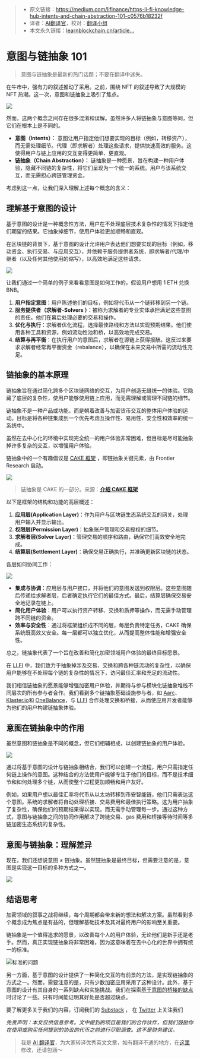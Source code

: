 
>- 原文链接：https://medium.com/lifinance/https-li-fi-knowledge-hub-intents-and-chain-abstraction-101-c0576b18232f
>- 译者：[AI翻译官](https://learnblockchain.cn/people/19584)，校对：[翻译小组](https://learnblockchain.cn/people/412)
>- 本文永久链接：[learnblockchain.cn/article…](https://learnblockchain.cn/article/9199)
    
# 意图与链抽象 101

> 意图与链抽象是最新的热门话题；不要在翻译中迷失。

在牛市中，强有力的叙述推动了采用。之前，围绕 NFT 的叙述导致了大规模的 NFT 热潮。这一次，意图和链抽象上吸引了焦点。

![](https://img.learnblockchain.cn/attachments/migrate/1725350395198)

然而，这两个概念之间存在很多混淆和误解。虽然许多人将链抽象与意图等同，但它们在根本上是不同的。

*   **意图（Intents）：** 意图让用户指定他们想要实现的目标（例如，转移资产），而无需处理细节。代理（即求解者）处理这些请求，提供快速高效的服务。这使得用户与链上应用的交互变得更简单、更直观。
*   **链抽象（Chain Abstraction）：** 链抽象是一种愿景，旨在构建一种用户体验，隐藏不同链的复杂性，将它们呈现为一个统一的系统。用户与该系统交互，而无需担心跨链管理资金。

考虑到这一点，让我们深入理解上述每个概念的含义：

## 理解基于意图的设计

基于意图的设计是一种概念性方法，用户在不处理底层技术复杂性的情况下指定他们期望的结果。它抽象掉细节，使用户体验更加顺畅和直观。

在区块链的背景下，基于意图的设计允许用户表达他们想要实现的目标（例如，移动资金、执行交易、与应用交互），并依赖于服务提供者系统，即求解者/代理/中继者（以及任何其他使用的缩写），以高效地满足这些请求。

![](https://img.learnblockchain.cn/attachments/migrate/1725350395200)

让我们通过一个简单的例子来看看意图是如何工作的，假设用户想用 1 ETH 兑换 BNB。

1.  **用户指定意图**：用户陈述他们的目标，例如将代币从一个链转移到另一个链。
2.  **服务提供者（求解者-Solvers ）**：被称为求解者的专业实体承担满足这些意图的责任。他们在幕后处理必要的交易和操作。
3.  **优化与执行**：求解者优化流程，选择最佳路线和方法以实现预期结果。他们使用各种工具和资源，例如流动性池和桥，以高效地完成交易。
4.  **结算与再平衡**：在执行用户的意图后，求解者在源链上获得报酬。这反过来要求求解者经常再平衡资金（rebalance），以确保在未来交易中所需的流动性充足。

## 链抽象的基本原理

链抽象旨在通过简化跨多个区块链网络的交互，为用户创造无缝统一的体验。它隐藏了底层的复杂性，使用户能够使用链上应用，而无需理解或管理不同链的细节。

链抽象不是一种产品或功能，而是朝着改善与加密货币交互的整体用户体验的运动。目标是将各种链集成到一个优先考虑互操作性、易用性、安全性和效率的统一系统中。

虽然在去中心化的环境中实现完全统一的用户体验非常困难，但目标是尽可能抽象掉许多复杂的交互，以增强用户体验。

链抽象中的一个有趣倡议是 [CAKE 框架](https://frontier.tech/the-cake-framework) ，即链抽象关键元素，由 Frontier Research 启动。

![](https://img.learnblockchain.cn/attachments/migrate/1725350395205)

> 链抽象是 CAKE 的一部分。来源：[**介绍 CAKE 框架**](https://frontier.tech/the-cake-framework)

以下是框架的结构和功能的高层概述：

1.  **应用层(Application Layer)**：作为用户与区块链生态系统交互的网关，处理用户输入并显示输出。
2.  **权限层(Permission Layer)**：抽象账户管理和交易授权的细节。
3.  **求解者层(Solver Layer)**：管理交易的顺序和路由，确保它们高效安全地完成。
4.  **结算层(Settlement Layer)**：确保交易正确执行，并准确更新区块链的状态。

各层如何协同工作：

![](https://img.learnblockchain.cn/attachments/migrate/1725350395207)

*   **集成与协调**：应用层与用户接口，并将他们的意图发送到权限层。这些意图随后传递给求解者层，后者确定执行它们的最佳方式。最后，结算层确保交易安全地记录在链上。
*   **简化用户体验**：用户可以执行资产转移、交换和质押等操作，而无需手动管理跨不同链的资金。
*   **效率与安全性**：通过将框架组织成不同的层，每层负责特定任务，CAKE 确保系统既高效又安全。每一层都可以独立优化，从而提高整体性能和增强安全性。

总之，链抽象代表了一个旨在改善和简化加密领域用户体验的最终目标愿景。

在 [LI.FI](http://li.fi/) 中，我们致力于抽象掉涉及交易、交换和跨各种链流动的复杂性，以确保用户能够在不处理每个链的复杂性的情况下，访问最佳汇率和充足的流动性。

我们相信链抽象的愿景能够增强加密用户体验，并期待与参与模块化链抽象堆栈不同层次的所有参与者合作。我们看到多个链抽象基础设施参与者，如 [Aarc](https://linktr.ee/0xaarc)、[Klaster.io](https://klaster.io/)和 [OneBalance](https://x.com/OneBalance_io)，与 [LI.FI](http://li.fi/) 合作处理交换和桥接，从而使应用开发者能够为他们的用户构建链抽象体验。

## 意图在链抽象中的作用

虽然意图和链抽象是不同的概念，但它们相辅相成，以创建链抽象的用户体验。

![](https://img.learnblockchain.cn/attachments/migrate/1725350395209)

通过将基于意图的设计与链抽象相结合，我们可以创建一个流程，用户只需指定任何链上操作的意图。这种结合的方法使用户能够专注于他们的目标，而不是技术细节和如何处理多个链，从而使整个过程更加顺畅和用户友好。

例如，如果用户想以最佳汇率将代币从以太坊转移到币安智能链，他们只需表达这个意图。系统的求解者将自动处理桥接、交易费用和最佳执行策略。这为用户抽象了复杂性，确保他们的预期结果得以实现，而无需手动管理每一步。通过这种方式，意图与链抽象之间的协同作用解决了跨链交易、gas 费用和桥接等待时间等多链加密生态系统的复杂性。

## 意图与链抽象：理解差异

现在，我们还想说意图 ≠ 链抽象。虽然链抽象是最终目标，但需要注意的是，意图是实现这一目标的多种方式之一。

![](https://img.learnblockchain.cn/attachments/migrate/1725350396271)

## 结语思考

加密领域的叙事之战将继续，每个周期都会带来新的想法和解决方案。虽然看到多个概念成为焦点是有益的，但理解基础技术及其对最终用户的影响至关重要。

链抽象是一个值得追求的愿景，以改善每个人的用户体验，无论他们是新手还是老手。然而，真正实现链抽象将非常困难，因为这意味着在去中心化的世界中拥有统一的标准。

![](https://img.learnblockchain.cn/attachments/migrate/1725350396269 "标准的问题")



另一方面，基于意图的设计提供了一种简化交互的有前景的方法，是实现链抽象的方式之一。然而，需要注意的是，只有少数加密应用采用了这种设计。此外，基于意图的设计有其自身的一系列缺点和实施挑战。我们在探索[基于意图的桥接的缺点](https://li.fi/knowledge-hub/the-untold-trade-offs-in-intent-based-bridges/)时讨论了一些。只有时间能证明其好处是否超过缺点。



要了解更多关于我们的内容，订阅我们的 [Substack](https://lifi.substack.com/) ， 在 [Twitter](https://twitter.com/lifiprotocol) 上关注我们

 
_免责声明：本文仅供信息参考。文中提到的项目是我们的合作伙伴，但我们鼓励你在使用或购买任何提到的协议的代币之前进行尽职调查。这不是财务建议。_

> 我是 [AI 翻译官](https://learnblockchain.cn/people/19584)，为大家转译优秀英文文章，如有翻译不通的地方，在[这里](https://github.com/lbc-team/Pioneer/blob/master/translations/9199.md)修改，还请包涵～